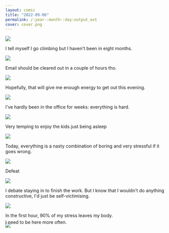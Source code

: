 ```yaml
---
layout: comic
title: "2022-09-06"
permalink: /:year-:month-:day:output_ext
cover: cover.png
--- 
```


<article class="comic">
  <div class="panel fullwidth">
    <img src="{{site.baseurl}}/assets/images/2022-09-06/0.png" > </div>

  <div class="panel thirds threerows">
    <p class="text top">I tell myself I go climbing but I haven't been in eight months.</p>
    <img src="{{site.baseurl}}/assets/images/2022-09-06/1.png"  > </div>
  <div class="panel thirds threerows">
    <p class="text top">Email should be cleared out in a couple of hours tho.</p>
    <img src="{{site.baseurl}}/assets/images/2022-09-06/2a.png"  > </div>
  <div class="panel thirds threerows">
    <p class="text top">Hopefully, that will give me enough energy to get out this evening.</p>
    <img src="{{site.baseurl}}/assets/images/2022-09-06/3.png"  > </div>

  <div class="panel thirds threerows">
    <p class="text top">I've hardly been in the office for weeks: everything is hard.</p>
    <img src="{{site.baseurl}}/assets/images/2022-09-06/2.png"  > </div>

  <div class="panel thirds threerows">
    <p class="text top">Very temping to enjoy the kids just being asleep</p>
    <img src="{{site.baseurl}}/assets/images/2022-09-06/4.png"  > </div>
  <div class="panel thirds threerows">
    <p class="text top">Today, everything is a nasty combination  of boring and very stressful if it goes wrong.</p>
    <img src="{{site.baseurl}}/assets/images/2022-09-06/5.png"  > </div>
</article>
<article class="comic">
  <div class="panel halves threerows">
    <p class="text top">Defeat</p>
    <img src="{{site.baseurl}}/assets/images/2022-09-06/6.png"  > </div>
  <div class="panel halves threerows">
    <p class="text top">I debate staying in to finish the work. But I know that I wouldn't do anything constructive, I'd just be self-victimising.</p>
    <img src="{{site.baseurl}}/assets/images/2022-09-06/clock.jpg"  > </div>
  <div class="panel twothirdsspash ">
    <p class="text" style="top:-6%;">In the first hour, 90% of my stress leaves my body.</p>
    <img src="{{site.baseurl}}/assets/images/2022-09-06/7.png"  > </div>
    <p class="text bottom-right" style="position:relative;top:-40px">I need to be here more often.</p>
</article> 

